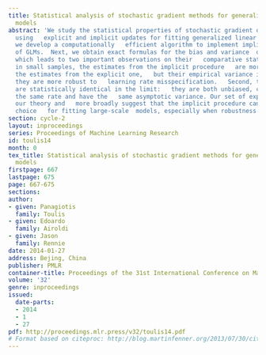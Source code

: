 ```yaml
---
title: Statistical analysis of stochastic gradient methods for generalized linear
  models
abstract: 'We study the statistical properties of stochastic gradient descent (SGD)
  using   explicit and implicit updates for fitting generalized linear models (GLMs).  Initially,
  we develop a computationally   efficient algorithm to implement implicit SGD learning
  of GLMs.  Next, we obtain exact formulas for the bias and variance  of both updates
  which leads to two important observations on their   comparative statistical properties.  First,
  in small samples, the estimates from the implicit procedure   are more biased than
  the estimates from the explicit one,   but their empirical variance is smaller and
  they are more robust to   learning rate misspecification.   Second, the two procedures
  are statistically identical in the limit:   they are both unbiased, converge at
  the same rate and have the   same asymptotic variance. Our set of experiments confirm
  our theory and   more broadly suggest that the implicit procedure can be a competitive
  choice   for fitting large-scale  models, especially when robustness is a concern.'
section: cycle-2
layout: inproceedings
series: Proceedings of Machine Learning Research
id: toulis14
month: 0
tex_title: Statistical analysis of stochastic gradient methods for generalized linear
  models
firstpage: 667
lastpage: 675
page: 667-675
sections: 
author:
- given: Panagiotis
  family: Toulis
- given: Edoardo
  family: Airoldi
- given: Jason
  family: Rennie
date: 2014-01-27
address: Bejing, China
publisher: PMLR
container-title: Proceedings of the 31st International Conference on Machine Learning
volume: '32'
genre: inproceedings
issued:
  date-parts:
  - 2014
  - 1
  - 27
pdf: http://proceedings.mlr.press/v32/toulis14.pdf
# Format based on citeproc: http://blog.martinfenner.org/2013/07/30/citeproc-yaml-for-bibliographies/
---
```

